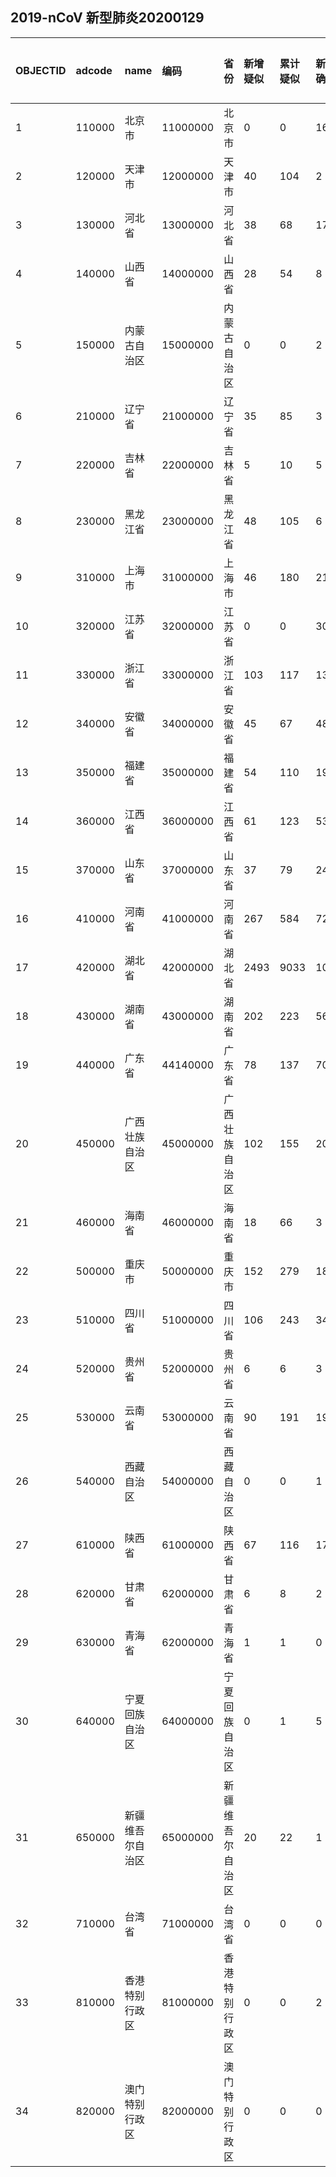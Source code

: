 ## 2019-nCoV 新型肺炎20200129
|OBJECTID|adcode|name|编码|省份|新增疑似|累计疑似|新增确诊|累计确诊|新增死亡|累计死亡|type1|type2|Shape_Length|Shape_Area||:---|:---|:---|:---|:---|:---|:---|:---|:---|:---|:---|:---|:---|:---|:---||1|110000|北京市|11000000|北京市|0|0|16|112|0|1|1|112|7.791988055957414|1.7391013439945038||2|120000|天津市|12000000|天津市|40|104|2|27|0|0|1|27|6.56761331170688|1.2798090601840222||3|130000|河北省|13000000|河北省|38|68|17|65|0|1|1|65|43.05924937022302|19.75568856485794||4|140000|山西省|14000000|山西省|28|54|8|35|0|0|1|35|22.739040243042034|15.989232281120122||5|150000|内蒙古自治区|15000000|内蒙古自治区|0|0|2|18|0|0|1|18|129.04214063312202|128.8856826351968||6|210000|辽宁省|21000000|辽宁省|35|85|3|39|0|0|1|39|28.924995398408235|15.880823107873054||7|220000|吉林省|22000000|吉林省|5|10|5|14|0|0|1|14|36.19528641305088|21.31945845723598||8|230000|黑龙江省|23000000|黑龙江省|48|105|6|43|0|1|1|43|63.587145575516494|54.6714001263124||9|310000|上海市|31000000|上海市|46|180|21|101|0|1|1|101|6.50718040506812|0.7291148367789883||10|320000|江苏省|32000000|江苏省|0|0|30|129|0|0|1|129|23.1597384105639|10.006161827735294||11|330000|浙江省|33000000|浙江省|103|117|132|428|0|0|1|428|21.650717661964322|9.855202993482473||12|340000|安徽省|34000000|安徽省|45|67|48|200|0|0|1|200|26.298905816178067|13.350318977264505||13|350000|福建省|35000000|福建省|54|110|19|101|0|0|1|101|24.98990269504824|11.221573071393916||14|360000|江西省|36000000|江西省|61|123|53|162|0|0|1|162|24.428570394270007|15.271025546749568||15|370000|山东省|37000000|山东省|37|79|24|145|0|0|1|145|28.185542681962506|15.803268558395285||16|410000|河南省|41000000|河南省|267|584|72|278|0|2|1|278|27.37052248229922|16.131381088163995||17|420000|湖北省|42000000|湖北省|2493|9033|1032|4586|37|162|1|4586|31.28070211636066|17.58445001878153||18|430000|湖南省|43000000|湖南省|202|223|56|277|0|0|1|277|31.661880230200726|19.36849652528964||19|440000|广东省|44140000|广东省|78|137|70|311|0|0|1|311|34.38159706854542|15.985167543602977||20|450000|广西壮族自治区|45000000|广西壮族自治区|102|155|20|78|0|0|1|78|31.035656040794393|21.04853302763118||21|460000|海南省|46000000|海南省|18|66|3|46|0|1|1|46|14.93261544529402|3.3859270432704545||22|500000|重庆市|50000000|重庆市|152|279|18|165|0|0|1|165|23.74482738849844|7.709646471318434||23|510000|四川省|51000000|四川省|106|243|34|142|1|1|1|142|53.68580421259556|45.76975667724359||24|520000|贵州省|52000000|贵州省|6|6|3|12|0|0|1|12|29.749737997890787|16.001778809586497||25|530000|云南省|53000000|云南省|90|191|19|70|0|0|1|70|51.4550868367449|34.27715852268181||26|540000|西藏自治区|54000000|西藏自治区|0|0|1|1|0|0|1|1|70.65248729867406|114.22635582941024||27|610000|陕西省|61000000|陕西省|67|116|17|63|0|0|1|63|35.42429538779733|20.385755736771078||28|620000|甘肃省|62000000|甘肃省|6|8|2|26|0|0|1|26|74.55372891928658|43.65255526142007||29|630000|青海省|62000000|青海省|1|1|0|6|0|0|1|6|56.96203279850042|69.39847930769355||30|640000|宁夏回族自治区|64000000|宁夏回族自治区|0|1|5|17|0|0|1|17|16.537998028984457|5.288977125681047||31|650000|新疆维吾尔自治区|65000000|新疆维吾尔自治区|20|22|1|14|0|0|1|14|80.72368260632543|175.10146009842805||32|710000|台湾省|71000000|台湾省|0|0|0|8|0|0|1|8|9.350549086097068|3.381774533788389||33|810000|香港特别行政区|81000000|香港特别行政区|0|0|2|10|0|0|1|10|1.9714110570471242|0.10906663857198397||34|820000|澳门特别行政区|82000000|澳门特别行政区|0|0|0|7|0|0|1|7|0.25348568866250076|0.0025663046660034097|
